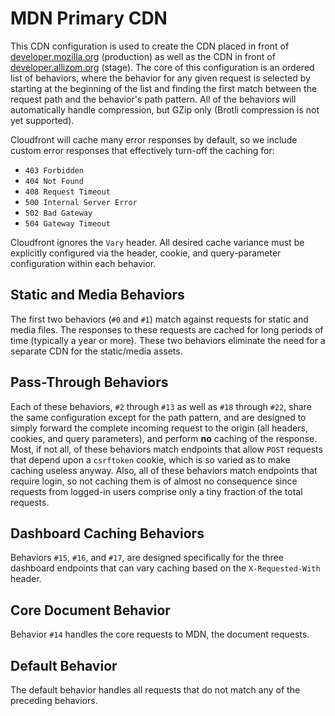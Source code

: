 # MDN Primary CDN
This CDN configuration is used to create the CDN placed in front of
[developer.mozilla.org](https://developer.mozilla.org) (production) as well as
the CDN in front of [developer.allizom.org](https://developer.allizom.org)
(stage). The core of this configuration is an ordered list of behaviors, where
the behavior for any given request is selected by starting at the beginning of
the list and finding the first match between the request path and the
behavior's path pattern. All of the behaviors will automatically handle
compression, but GZip only (Brotli compression is not yet supported).

Cloudfront will cache many error responses by default, so we include
custom error responses that effectively turn-off the caching for:
* `403 Forbidden`
* `404 Not Found`
* `408 Request Timeout`
* `500 Internal Server Error`
* `502 Bad Gateway`
* `504 Gateway Timeout`

Cloudfront ignores the `Vary` header. All desired cache variance must be
explicitly configured via the header, cookie, and query-parameter configuration
within each behavior.

## Static and Media Behaviors
The first two behaviors (`#0` and `#1`) match against requests for static and media
files. The responses to these requests are cached for long periods of time
(typically a year or more). These two behaviors eliminate the need for a
separate CDN for the static/media assets.

## Pass-Through Behaviors
Each of these behaviors, `#2` through `#13` as well as `#18` through `#22`, share the
same configuration except for the path pattern, and are designed to simply
forward the complete incoming request to the origin (all headers, cookies,
and query parameters), and perform **no** caching of the response. Most,
if not all, of these behaviors match endpoints that allow `POST` requests that
depend upon a `csrftoken` cookie, which is so varied as to make caching
useless anyway. Also, all of these behaviors match endpoints that require
login, so not caching them is of almost no consequence since requests
from logged-in users comprise only a tiny fraction of the total requests.

## Dashboard Caching Behaviors
Behaviors `#15`, `#16`, and `#17`, are designed specifically for the three
dashboard endpoints that can vary caching based on the `X-Requested-With`
header.

## Core Document Behavior
Behavior `#14` handles the core requests to MDN, the document requests.

## Default Behavior
The default behavior handles all requests that do not match any of the
preceding behaviors.
